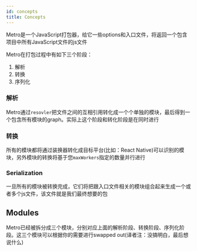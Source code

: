 ```yaml
---
id: concepts
title: Concepts
---
```

Metro是一个JavaScript打包器，给它一些options和入口文件，将返回一个包含项目中所有JavaScript文件的js文件

Metro在打包过程中有如下三个阶段：

1. 解析
2. 转换
3. 序列化

### 解析

Metro通过`resovler`把文件之间的互相引用转化成一个个单独的模块，最后得到一个包含所有模块的graph。实际上这个阶段和转化阶段是在同时进行

### 转换

所有的模块都将通过装换器转化成目标平台(比如：React Native)可以识别的模块，另外模块的转换将基于您`maxWorkers`指定的数量并行进行

### Serialization

一旦所有的模块被转换完成，它们将把跟入口文件相关的模块组合起来生成一个或者多个js文件，该文件就是我们最终想要的包

## Modules

Metro已经被拆分成三个模块，分别对应上面的解析阶段、转换阶段、序列化阶段。这三个模块可以根据你的需要进行swapped out(译者注：没搞明白，最后想说什么)
